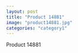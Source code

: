```yaml
---
layout: post
title: "Product 14881"
image: "product14881.jpg"
categories: "category1"
---
```

Product 14881
